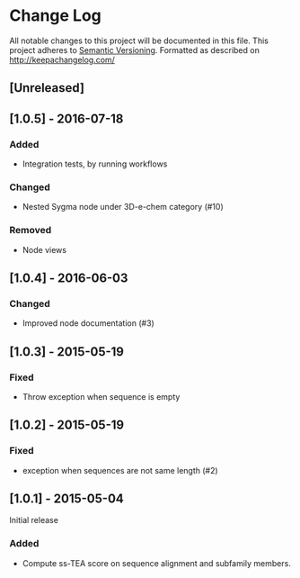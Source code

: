 # Change Log
All notable changes to this project will be documented in this file.
This project adheres to [Semantic Versioning](http://semver.org/).
Formatted as described on http://keepachangelog.com/

## [Unreleased]

## [1.0.5] - 2016-07-18

### Added

- Integration tests, by running workflows

### Changed

- Nested Sygma node under 3D-e-chem category (#10)

### Removed

- Node views

## [1.0.4] - 2016-06-03

### Changed

- Improved node documentation (#3)

## [1.0.3] - 2015-05-19

### Fixed

- Throw exception when sequence is empty

## [1.0.2] - 2015-05-19

### Fixed

- exception when sequences are not same length (#2)

## [1.0.1] - 2015-05-04

Initial release

### Added

- Compute ss-TEA score on sequence alignment and subfamily members.
